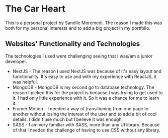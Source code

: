 # The Car Heart

This is a personal project by Sandile Moremedi.
The reason I made this was both for my personal interests and to add a big project in my portfolio.

## Websites' Functionality and Technologies

The technologies I used were challenging seeing that I was/am a junior developer.

<ul>
    <li>
    NextJS - The reason I used NextJS was because of it's easy layout and functionality. It's easy to use and with my experience with ReactJS, it was helpful.
    </li>
    <li>
    MongoDB - MongoDB is my second go to database technology. The reason I picked this for the project is because I was trying to get used to it. I had only little experience with it. So it was a chance for me to learn it.
    </li>
    <li>
    Framer Motion - I needed a way of transitioning from one page to another without losing the interest of the user and to add a bit of cool details. I didn't use much but I believe it was enough.
    </li>
    <li>
    SASS - I am very familiar with SASS, more than any UI library. Because of that I needed the challenge of having to use CSS without any library.
    </li>

</ul>
